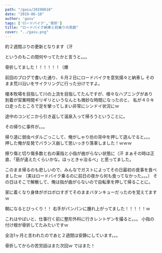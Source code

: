 ```yaml
---
path: "/gasu/20190618"
date: "2019-06-18"
author: 'gasu'
tags: ['ロードバイク','骨折']
title: "ロードバイク納車と初乗りの悲劇"
cover: "../gasu.png"
---
```

約２週間ぶりの更新となります（汗

というのもこの間何やってたかと言うと。。。


骨折してました！！！！！！（爆


前回のブログで書いた通り、６月２日にロードバイクを意気揚々と納車し
そのまま荒川沿いをサイクリングに行った分けですよ。

榎本牧場を目指して川の上流を目指してたんですが、様々なハプニングがあり
到着が営業時間ギリギリというなんとも微妙な時間になったのと、
私が４０キロ走ったところで足を攣ってしまい非常にシンドイ状況にｗ

途中のコンビニから引き返して温泉入って帰ろうということに。


その帰りに事件が。。。


帰り道に弱虫ペダルごっこして、俺がしゃり坊の背中を押して遊んでると。。。
押した俺が反発でバランス崩して思いっきり落車しました！ｗｗｗ

擦り傷と切り傷多数と右の薬指と小指が曲がらない状態に（汗
まぁその時は正直、「筋が違えたくらいかな。ほっときゃ治るべ」と思ってました。

このまま帰るのも悲しいので、みんなでガストによってその日最初の食事を食べましたｗ
（実はロードバイク乗るのに前日の夜から何も食ってなかった。。。）
その日はそこで解散して、俺は指が曲がらないので自転車を押して帰ることに。

家に着くなり身体がボロボロすぎてそのままバタンキューだったのを覚えてますｗ

朝になるとびっくり！！
右手がパンパンに腫れ上がってました！！！！！ｗ

これはやばいと、仕事行く前に整形外科に行きレントゲンを撮ると。。。
小指の付け根が骨折してたみたいですｗ

全治1ヶ月と言われたのであと２週間は安静にしています。。。

骨折してからの苦労話はまた次回ｗ
ではまた！
